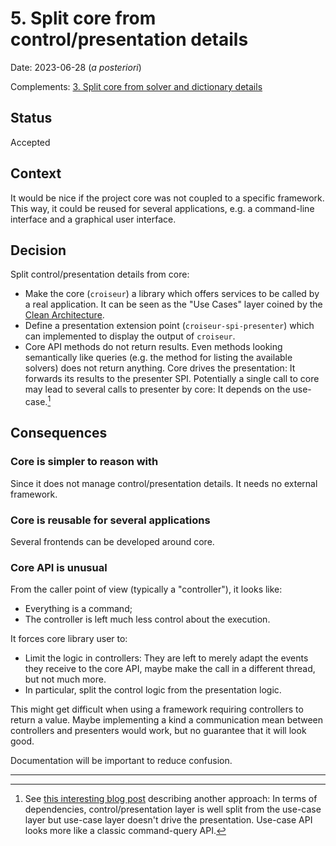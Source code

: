<!--
SPDX-FileCopyrightText: 2023 Antoine Belvire
SPDX-License-Identifier: GPL-3.0-or-later
-->

# 5. Split core from control/presentation details

Date: 2023-06-28 (*a posteriori*)

Complements: [3. Split core from solver and dictionary details](0003-split-core-from-solver-and-dictionary-details.md)

## Status

Accepted

## Context

It would be nice if the project core was not coupled to a specific framework. This way, it could
be reused for several applications, e.g. a command-line interface and a graphical user interface.

## Decision

Split control/presentation details from core:

- Make the core (`croiseur`) a library which offers services to be called by a real application. It
  can be seen as the "Use Cases" layer coined by
  the [Clean Architecture](https://blog.cleancoder.com/uncle-bob/2012/08/13/the-clean-architecture.html).
- Define a presentation extension point (`croiseur-spi-presenter`) which can implemented to display
  the output of `croiseur`.
- Core API methods do not return results. Even methods looking semantically like queries (e.g. the
  method for listing the available solvers) does not return anything. Core drives the presentation:
  It forwards its results to the presenter SPI. Potentially a single call to core may lead to
  several calls to presenter by core: It depends on the use-case.[^1]

## Consequences

### Core is simpler to reason with

Since it does not manage control/presentation details. It needs no external framework.

### Core is reusable for several applications

Several frontends can be developed around core.

### Core API is unusual

From the caller point of view (typically a "controller"), it looks like:

- Everything is a command;
- The controller is left much less control about the execution.

It forces core library user to:

- Limit the logic in controllers: They are left to merely adapt the events they receive to the core
  API, maybe make the call in a different thread, but not much more.
- In particular, split the control logic from the presentation logic.

This might get difficult when using a framework requiring controllers to return a value. Maybe
implementing a kind a communication mean between controllers and presenters would work, but no
guarantee that it will look good.

Documentation will be important to reduce confusion.

---
[^1]: See [this interesting blog post](https://www.plainionist.net/Implementing-Clean-Architecture-Controller-Presenter/)
describing another approach: In terms of dependencies, control/presentation layer is well split from
the use-case layer but use-case layer doesn't drive the presentation. Use-case API looks more like
a classic command-query API.
